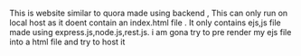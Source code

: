This is website similar to quora made using backend ,
This can only run on local host as it doent contain an index.html file .
It only contains ejs,js file made using express.js,node.js,rest.js.
 i am gona try to pre render my ejs file into a html file and try to host it 
